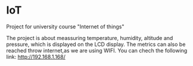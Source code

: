 # IoT
Project for university course "Internet of things"

The project is about meassuring temperature, humidity, altitude and pressure, which is displayed on the LCD display. The metrics can also be reached throw internet,as we are using WIFI. You can chech the following link: http://192.168.1.168/
